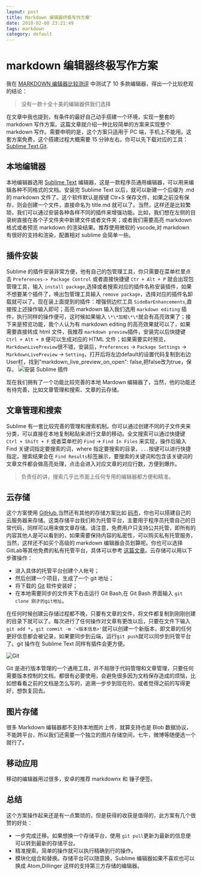 ```yaml
---
layout: post
title: Markdown 编辑器终极写作方案'
date: 2018-02-08 23:21:49
tags: markdown
category: default
---
```


# markdown 编辑器终极写作方案

我在 [MARKDOWN 编辑器比较测评](http://www.morepiepie.com/blog/#/post/2) 中测试了 10 多款编辑器，得出一个比较悲观的结论：
<!--more-->
> 没有一款十全十美的编辑器供我们选择

在文章中我也提到，有条件的最好自己动手搭建一个环境，实现一整套的 markdown 写作方案。这篇文章就介绍一种比较简单的方案来实现整个 markdown 写作。需要申明的是，这个方案只适用于 PC 端，手机上不能用。这套方案免费，这个搭建过程大概需要 15 分钟左右。你可以先下载对应的工具：[Sublime Text](https://www.baidu.com/link?url=8YqyGf6n3COvv9WYIcDvHqT1vH5SGnM1lXoespuOC1DFbEKi9J4mjL65jcMeNt3V3ZBlra_jUiHoe-aSoUOolzk9Oej_WlZfT6tVbpF3dZC&wd=&eqid=b4975c58000022d3000000065a1ba567),[Git](https://github.com/git-for-windows/git/releases/download/v2.15.0.windows.1/Git-2.15.0-64-bit.exe).


## 本地编辑器
本地编辑器选用 [Sublime Text](https://www.baidu.com/link?url=8YqyGf6n3COvv9WYIcDvHqT1vH5SGnM1lXoespuOC1DFbEKi9J4mjL65jcMeNt3V3ZBlra_jUiHoe-aSoUOolzk9Oej_WlZfT6tVbpF3dZC&wd=&eqid=b4975c58000022d3000000065a1ba567) 编辑器，这是一款程序员通用编辑器，可以用来编辑各种不同格式的文档。安装完 Sublime Text 以后，就可以新建一个后缀为 .md 的 markdown 文件了。这个软件默认是按键 Ctr+S 保存文件，如果之前没有保存，则会创建一个文件，直接命名为 title.md 就可以了。当然，这样还是比较繁琐，我们可以通过安装各种各样不同的插件来增强功能。比如，我们想在左侧的目录树直接在各个子文件夹中新建文件或者文件夹；或者我们需要高亮 markdown 格式或者预览 markdown 的渲染结果。推荐使用微软的 vscode,对 markdown 有很好的支持和渲染，配置相对 sublime 会简单一些。

## 插件安装
Sublime 的插件安装非常方便，他有自己的包管理工具，你只需要在菜单栏里点击 `Preferences-> Package Control` 或者直接快捷键 `Ctr + Alt + P` 就会出现包管理工具，输入 `install package`,选择或者搜索对应的插件名称安装插件，如果不想要某个插件了，唤出包管理工具输入 `remove package`，选择对应的插件名卸载就可以了。现在装上面提到的插件：增强侧边栏工具 `Side​Bar​Enhancements`,直接按上述操作输入即可；高亮 markdown 输入我们选用 `markdown editing` 插件，执行同样的操作便可，这时候如果输入 `\*\*加粗\*\*`就会有高亮效果了；接下来是预览功能，我个人认为有 markdown editing 的高亮效果就可以了，如果需要直接转成 html 文件，我推荐 `markdown preview`插件，安装完以后快捷键 `Ctrl + Alt + B` 便可以生成对应的 HTML 文件；如果需要实时预览，`MarkdownLivePreview`很不错，安装后，`Preferences` → `Package Settings` → `MarkdownLivePreview` → `Setting`，打开后将左边default的设置代码复制到右边User栏，找到"markdown_live_preview_on_open": false,把false改为true，保存。
![安装 Sublime 插件](https://ws1.sinaimg.cn/large/7f430f6egy1flx1gja9qjj20ml067aad.jpg)

现在我们拥有了一个功能比较完善的本地 Mardown 编辑器了，当然，他的功能还有待完善，比如文章管理和搜索、文章的云存储。

## 文章管理和搜索
Sublime 有一套比较完善的管理和搜索机制。你可以通过创建不同的子文件夹来分类，可以直接在本地复制粘贴来进行文章的移动。全文搜索可以通过快捷键 `Ctrl + Shift + F` 或者菜单栏的 `Find` -> `Find In Files` 来实现，操作后输入 Find 关键词指定要搜索的词，where 指定要搜索的目录，`...`按键可以进行快捷指定。搜索结果会在 `Find Results`标签展示，要搜索的关键词和包含该关键词的文章文件都会做高亮处理，点击会进入对应文章的对应行数，方便到爆炸。

> 负责任的讲，搜索几乎比市面上任何专用的编辑器都方便和精准。

## 云存储
这个方案使用 [GitHub](http://www.github.com),当然还有其他的存储方案比如 [码市](www.coding.net)，你也可以搭建自己的云服务器来存储。这类存储平台我们称为托管平台，主要用于程序员托管自己的日常代码，同样可以用来做文章存储。请注意，免费用户只支持公共托管，即所有的内容其他人是可以看到的，如果需要保持内容的私密性，可以购买私有托管服务，当然，这样还不如买个高级的 markdown 编辑器会员划算呢。你也可以选择 GitLab等其他免费的私有托管平台，具体可以参考 [这篇文章](http://www.cnblogs.com/yunfeifei/p/4209625.html)。云存储可以用以下步骤操作：
- 进入具体的托管平台创建个人帐号；
- 然后创建一个项目，生成了一个 git 地址；
- 将下载的 [Git](https://github.com/git-for-windows/git/releases/download/v2.15.0.windows.1/Git-2.15.0-64-bit.exe) 软件安装好；
- 在本地需要同步的文件夹下右击运行 Git Bash,在 Git Bash 界面输入 `git clone 刚才的git地址`。

在任何时候创建云存储过程都不晚，只要有文章的文件，将文件都复制到刚刚创建的目录下就可以了。每次进行了任何操作对文章有更改以后，只要在文件下输入 `git add *`，`git commit -m '<版本信息>'`就可以创建一个新版本，即文章的任何更好信息都会被记录，如果要同步到云端，运行`git push`就可以同步到托管平台了。git 操作在 Sublime Text 同样有插件会更方便。

![Git](https://ws1.sinaimg.cn/large/7f430f6egy1flx1gj7buxj20g205fwep.jpg)

Git 是进行版本管理的一个通用工具，并不局限于代码管理和文章管理，只要任何需要版本控制的文档，都很有必要使用，会避免很多因为文档保存造成的烦恼，比如想看看之前的文档是怎么写的，追溯一步步到现在的，或者觉得之前的写得更好，想恢复回去。

## 图片存储
很多 Markdown 编辑器都不支持本地图片上传，就算支持也是 Blob 数据协议，不能跨平台，所以我们还需要一个独立的图片存储空间，七牛，微博等随便选一个就行了。

## 移动应用
移动的编辑器用过很多，安卓的推荐 markdownx 和 锤子便签。

## 总结
这个方案操作起来还是有一点繁琐的，但是获得的收获是值得的，此方案有几个很赞的好处：
- 一步完成迁移。如果想换一个存储平台，使用 `git pull`更新为最新的信息便可以转到最新的存储平台。
- 精准搜索。简单的操作就可以执行精确到行的操作。
- 模块化组合和替换。存储平台可以随意换，Sublime 编辑器如果不喜欢也可以换成 Atom,Dillinger 这样的支持第三方存储的编辑器。

